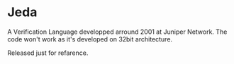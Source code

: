 # Jeda

A Verification Language developped arround 2001 at Juniper Network.
The code won't work as it's developed on 32bit architecture. 

Released just for refarence.